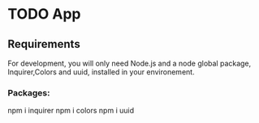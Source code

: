 # TODO App

## Requirements

For development, you will only need Node.js and a node global package, Inquirer,Colors and uuid, installed in your environement.

### Packages:

npm i inquirer
npm i colors
npm i uuid

